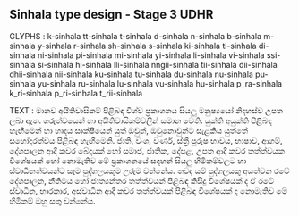 ## Sinhala type design - Stage 3 UDHR

GLYPHS  : k-sinhala tt-sinhala t-sinhala d-sinhala n-sinhala b-sinhala m-sinhala y-sinhala r-sinhala sh-sinhala s-sinhala ki-sinhala ti-sinhala di-sinhala ni-sinhala pi-sinhala mi-sinhala yi-sinhala li-sinhala vi-sinhala ssi-sinhala si-sinhala hi-sinhala lli-sinhala nngii-sinhala tii-sinhala dii-sinhala dhii-sinhala nii-sinhala ku-sinhala tu-sinhala du-sinhala nu-sinhala pu-sinhala yu-sinhala ru-sinhala lu-sinhala vu-sinhala hu-sinhala p_ra-sinhala k_ri-sinhala p_ri-sinhala t_rii-sinhala

TEXT  : මානව අයිතිවාසිකම් පිළිබඳ විශ්ව ප්‍රකාශනය සියලු මනුෂ්‍යයෝ නිදහස්ව උපත ලබා ඇත. ගරුත්වයෙන් හා අයිතිවාසිකම්වලින් සමාන වෙති. යුක්ති අයුක්ති පිළිබඳ හැඟීමෙන් හා හෘදය සාක්ෂියෙන් යුත් ඔවුන්, ඔවුනොවුන්ට සැළකිය යුත්තේ සහෝදරත්වය පිළිබඳ හැඟීමෙනි. ජාති, වංශ, වර්ණ, ස්ත්‍රී පුරුෂ භාවය, භාෂාව, ආගම්, දේශපාලන ආදී කවර බේදයක් හෝ සමාජ, ජාතික, දේපළ, උපත ආදී කවර තත්ත්වයක විශේෂයක් හෝ නොමැතිව මේ ප්‍රකාශනයේ සඳහන් සියලු හිමිකම්වලට හා ස්වාධීනත්වයන්ට සෑම පුද්ගලයකුම උරුම වන්නේය. තවද යම් පුද්ගලයකු අයත්වන රටේ දේශපාලන, නීතිමය හෝ ජාත්‍යන්තර තත්ත්වයන් පිළිබඳ කිසිදු විශේෂයක් ද ඒ රටේ ස්වාධීන, භාරකාර, අස්වාධීන ආදී කවර තත්ත්වයක් පිළිබඳ විශේෂයක් ද නොමැතිව මේ හිමිකම් ඔහු සතු වන්නේය.
